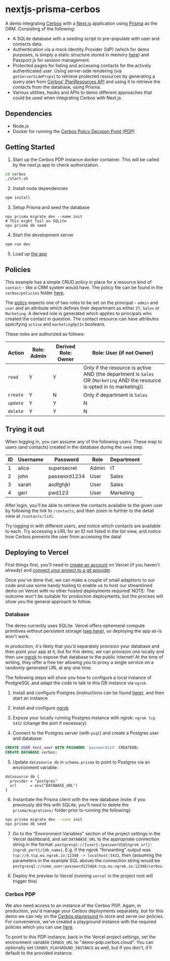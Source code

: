 # nextjs-prisma-cerbos

A demo integrating [Cerbos](https://cerbos.dev) with a [Next.js](https://nextjs.org/) application using [Prisma](https://prisma.io/) as the ORM. Consisting of the following:

- A SQLite database with a seeding script to pre-populate with user and contacts data.
- Authentication via a mock Identity Provider (IdP) (which for demo purposes, is simply a static structure stored in memory [here](./lib/idp.ts)) and Passport.js for session management.
- Protected pages for listing and accessing contacts for the actively authenticated user. Using server-side rendering (via `getServerSideProps`) to retrieve protected resources by generating a query plan from [Cerbos' PlanResources API](https://docs.cerbos.dev/cerbos/latest/api/index.html#resources-query-plan) and using it to retrieve the contacts from the database, using Prisma.
- Various utilities, hooks and APIs to demo different approaches that could be used when integrating Cerbos with Next.js.

## Dependencies

- Node.js
- Docker for running the [Cerbos Policy Decision Point (PDP)](https://docs.cerbos.dev/cerbos/latest/installation/container.html)

## Getting Started

1. Start up the Cerbos PDP instance docker container. This will be called by the next.js app to check authorization.

```bash
cd cerbos
./start.sh
```

2. Install node dependencies

```bash
npm install
```

3. Setup Prisma and seed the database

```
npx prisma migrate dev --name init
# This might fail on SQLite
npx prisma db seed
```

4. Start the development server

```bash
npm run dev
```

5. Load up [the app](http://localhost:3000/)

## Policies

This example has a simple CRUD policy in place for a resource kind of `contact` - like a CRM system would have. The policy file can be found in the `cerbos/policies` folder [here](./cerbos/policies/contact.yaml).

The [policy](./cerbos/policies/contact.yaml) expects one of two roles to be set on the principal - `admin` and `user` and an attribute which defines their department as either `IT`, `Sales` or `Marketing`. A derived role is generated which applies to principals who created the contact in question. The contact resource can have attributes specifying `active` and `marketingOptIn` booleans.

These roles are authorized as follows:

| Action   | Role: Admin | Derived Role: Owner| Role: User (if not Owner)                                                                                                 |
| -------- | ----------- | -------------------| ------------------------------------------------------------------------------------------------------------------------- |
| `read`   | Y           | Y                  | Only if the resource is active AND (the department is `Sales` OR (`Marketing` AND the resource is opted in to marketing)) |
| `create` | Y           | N                  | Only if department is `Sales`                                                                                             |
| `update` | Y           | Y                  | N                                                                                                                         |
| `delete` | Y           | Y                  | N                                                                                                                         |

## Trying it out

When logging in, you can assume any of the following users. These map to users (and contacts) created in the database during the `seed` step.

| ID  | Username | Password     | Role  | Department |
| --- | -------- | ------------ | ----- | ---------- |
| 1   | alice    | supersecret  | Admin | IT         |
| 2   | john     | password1234 | User  | Sales      |
| 3   | sarah    | asdfghjkl    | User  | Sales      |
| 4   | geri     | pwd123       | User  | Marketing  |

After login, you'll be able to retrieve the contacts available to the given user by following the link to `/contacts`, and then zoom in further to the detail view at `/contacts/[id]`.

Try logging in with different users, and notice which contacts are available to each. Try accessing a URL for an ID not listed in the list view, and notice how Cerbos prevents the user from accessing the data!

## Deploying to Vercel

First things first, you'll need to [create an account](https://vercel.com/docs/concepts/get-started#sign-up) on Vercel (if you haven't already) and [connect your project to a git provider](https://vercel.com/docs/concepts/get-started#connect-to-a-git-provider).

Once you've done that, we can make a couple of small adaptions to our code and use some handy tooling to enable us to host our streamlined demo on Vercel with no other hosted deployments required! NOTE: The outcome won't be suitable for production deployments, but the process will show you the general approach to follow.

### Database

The demo currently uses SQLite. Vercel offers ephemeral compute primitives without persistent storage ([see here](https://vercel.com/guides/using-databases-with-vercel#compute-options)), so deploying the app as-is won't work.

In production, it's likely that you'd separately provision your database and then point your app at it, but for this demo, we can provision one locally and then use [ngrok](https://ngrok.com/) to expose that database to the public internet! At the time of writing, they offer a free tier allowing you to proxy a single service on a randomly generated URL at any one time.

The following steps will show you how to configure a local instance of PostgreSQL and adapt the code to talk to this DB instance via `ngrok`.

1. Install and configure Postgres (instructions can be found [here](https://www.postgresql.org/download/)), and then start an instance

2. Install and configure [ngrok](https://ngrok.com/docs/getting-started)

3. Expose your locally running Postgres instance with ngrok: `ngrok tcp 5432` (change the port if necessary)

4. Connect to the Postgres server (with `psql`) and create a Postgres user and database:

```sql
CREATE USER test_user WITH PASSWORD 'password123' CREATEDB;
CREATE DATABASE cerbos;
```

5. Update `datasource db` in `schema.prisma` to point to Postgres via an environment variable:

```
datasource db {
  provider = "postgres"
  url      = env("DATABASE_URL")
}
```

6. Instantiate the Prisma client with the new database (note: if you previously did this with SQLite, you'll need to delete the `prisma/migrations/` folder prior to running the following):

```sh
npx prisma migrate dev --name init
npx prisma db seed
```

7. Go to the "Environment Variables" section of the project settings in the Vercel dashboard, and set `DATABASE_URL` to the appropriate connection string in the format: `postgresql://{user}:{password}@{ngrok_url}:{ngrok_port}/{db_name}`. E.g. if the ngrok "forwarding" output was `tcp://4.tcp.eu.ngrok.io:12348 -> localhost:5432`, then (assuming the parameters in the example SQL above) the connection string would be `postgresql://some_user:password1234@4.tcp.eu.ngrok.io:12348/cerbos`.

8. Deploy the preview to Vercel (running `vercel` in the project root will trigger this)

### Cerbos PDP

We also need access to an instance of the Cerbos PDP. Again, in production, you'd manage your Cerbos deployments separately, but for this demo we can rely on the [Cerbos playground](https://play.cerbos.dev/) to store and serve our policies. For convenience, we've created a playground instance with the required policies which you can use [here](https://play.cerbos.dev/p/urL7ZEEA63d943b1SULSYmYsRSpiuvX8).

To point to this PDP instance, back in the Vercel project settings, set the environment variable `CERBOS_URL` to "demo-pdp.cerbos.cloud". You can optionally set `CERBOS_PLAYGROUND_INSTANCE` as well, but if you don't, it'll default to the provided instance.
